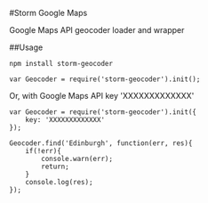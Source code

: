 #Storm Google Maps

Google Maps API geocoder loader and wrapper


##Usage
```
npm install storm-geocoder
```

```
var Geocoder = require('storm-geocoder').init();
```

Or, with Google Maps API key 'XXXXXXXXXXXXX'

```
var Geocoder = require('storm-geocoder').init({
    key: 'XXXXXXXXXXXXX'
});
```

```
Geocoder.find('Edinburgh', function(err, res){
    if(!err){
        console.warn(err);
        return;
    }
    console.log(res);
});

```